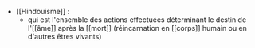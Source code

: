 - [[Hindouisme]] :
	- qui est l'ensemble des actions effectuées déterminant le destin de l'[[âme]] après la [[mort]] (réincarnation en [[corps]] humain ou en d'autres êtres vivants)